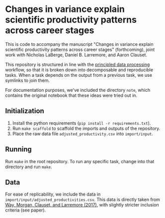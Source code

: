 # Changes in variance explain scientific productivity patterns across career stages

This is code to accompany the manuscript "Changes in variance explain scientific productivity patterns across career stages" (forthcoming), joint work with Nicholas LaBerge, Daniel B. Larremore, and Aaron Clauset.

This repository is structured in line with the [principled data processing](https://hrdag.org/2016/06/14/the-task-is-a-quantum-of-workflow/) workflow, so that it is broken down into decomposable and reproducible tasks. When a task depends on the output from a previous task, we use symlinks to join them.

For documentation purposes, we've included the directory `note`, which contains the original notebook that these ideas were tried out in.

## Initialization

1. Install the python requirements (`pip install -r requirements.txt`).
2. Run `make scaffold` to scaffold the imports and outputs of the repository.
3. Place the raw data file `adjusted_productivity.csv` into `import/input`.

## Running

Run `make` in the root repository. To run any specific task, change into that directory and run `make`.

## Data

For ease of replicability, we include the data in `import/input/adjusted_productivities.csv`. This data is directly taken from [Way, Morgan, Clauset, and Larremore (2017)](https://www.pnas.org/doi/full/10.1073/pnas.1702121114), with slightly stricter inclusion criteria (see paper).

